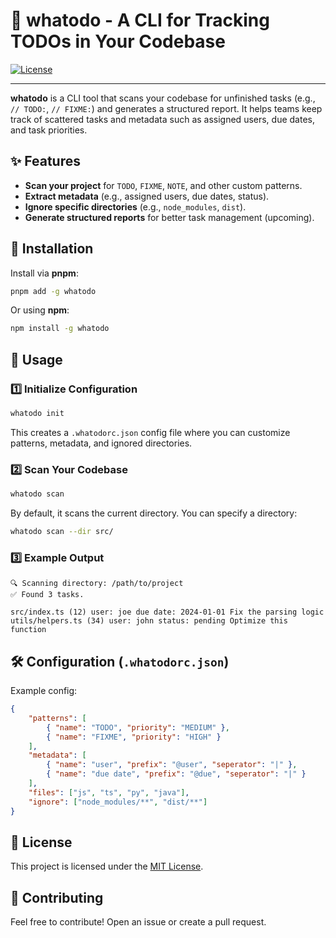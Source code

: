 # 📝 whatodo - A CLI for Tracking TODOs in Your Codebase

[![License](https://img.shields.io/badge/license-MIT-green.svg)](LICENSE)

---

**whatodo** is a CLI tool that scans your codebase for unfinished tasks (e.g., `// TODO:`, `// FIXME:`) and generates a structured report. It helps teams keep track of scattered tasks and metadata such as assigned users, due dates, and task priorities.

## ✨ Features

- **Scan your project** for `TODO`, `FIXME`, `NOTE`, and other custom patterns.
- **Extract metadata** (e.g., assigned users, due dates, status).
- **Ignore specific directories** (e.g., `node_modules`, `dist`).
- **Generate structured reports** for better task management (upcoming).

## 🚀 Installation

Install via **pnpm**:

```sh
pnpm add -g whatodo
```

Or using **npm**:

```sh
npm install -g whatodo
```

## 🔧 Usage

### 1️⃣ **Initialize Configuration**

```sh
whatodo init
```

This creates a `.whatodorc.json` config file where you can customize patterns, metadata, and ignored directories.

### 2️⃣ **Scan Your Codebase**

```sh
whatodo scan
```

By default, it scans the current directory. You can specify a directory:

```sh
whatodo scan --dir src/
```

### 3️⃣ **Example Output**

```
🔍 Scanning directory: /path/to/project
✅ Found 3 tasks.

src/index.ts (12) user: joe due date: 2024-01-01 Fix the parsing logic
utils/helpers.ts (34) user: john status: pending Optimize this function
```

## 🛠 Configuration (`.whatodorc.json`)

Example config:

```json
{
    "patterns": [
        { "name": "TODO", "priority": "MEDIUM" },
        { "name": "FIXME", "priority": "HIGH" }
    ],
    "metadata": [
        { "name": "user", "prefix": "@user", "seperator": "|" },
        { "name": "due date", "prefix": "@due", "seperator": "|" }
    ],
    "files": ["js", "ts", "py", "java"],
    "ignore": ["node_modules/**", "dist/**"]
}
```

## 📜 License

This project is licensed under the [MIT License](LICENSE).

## 🤝 Contributing

Feel free to contribute! Open an issue or create a pull request.
